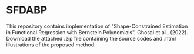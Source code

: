# SFDABP 
This repository contains implementation of "Shape-Constrained Estimation in Functional Regression with Bernstein Polynomials", Ghosal et al., (2022). Download the attached .zip file containing the source codes and .html illustrations of the proposed method.

